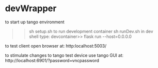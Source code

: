 # devWrapper
to start up tango environment
>> sh setup.sh
to run development container
>> sh runDev.sh
in dev shell type:
devcontainer>> flask run --host=0.0.0.0

to test client open browser at:
http:localhost:5003/

to stimulate changes to tango test device use tango GUI at:
http://localhost:6901/?password=vncpassword

